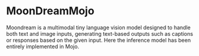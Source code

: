 # MoonDreamMojo
Moondream is a multimodal tiny language vision model designed to handle both text and image inputs, generating text-based outputs such as captions or responses based on the given input. Here the inference model has been entirely implemented in Mojo.
